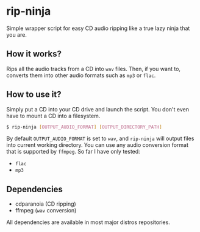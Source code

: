# rip-ninja
Simple wrapper script for easy CD audio ripping like a true lazy ninja that you are.

## How it works?
Rips all the audio tracks from a CD into `wav` files.
Then, if you want to, converts them into other audio formats such as `mp3` or `flac`.

## How to use it?
Simply put a CD into your CD drive and launch the script.
You don't even have to mount a CD into a filesystem.  

```bash
$ rip-ninja [OUTPUT_AUDIO_FORMAT] [OUTPUT_DIRECTORY_PATH]
```

By default `OUTPUT_AUDIO_FORMAT` is set to `wav`, and `rip-ninja` will output files into current working directory.
You can use any audio conversion format that is supported by `ffmpeg`. So far I have only tested:
- `flac`
- `mp3`

## Dependencies
- cdparanoia (CD ripping)
- ffmpeg (`wav` conversion)

All dependencies are available in most major distros repositories.
